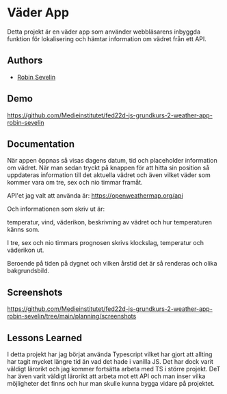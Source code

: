 
# Väder App

Detta projekt är en väder app som använder webbläsarens inbyggda funktion för lokalisering och hämtar information om vädret från ett API.


## Authors

- [Robin Sevelin](https://github.com/robin-sevelin)


## Demo

https://github.com/Medieinstitutet/fed22d-js-grundkurs-2-weather-app-robin-sevelin


## Documentation

När appen öppnas så visas dagens datum, tid och placeholder information om vädret. När man sedan tryckt på knappen för att hitta sin position så uppdateras information till det aktuella vädret och även vilket väder som kommer vara om tre, sex och nio timmar framåt.

API'et jag valt att använda är: 
https://openweathermap.org/api 

Och informationen som skriv ut är:

temperatur, vind, väderikon, beskrivning av vädret och hur temperaturen känns som.

I tre, sex och nio timmars prognosen skrivs klockslag, temperatur och väderikon ut.

Beroende på tiden på dygnet och vilken årstid det är så renderas och olika bakgrundsbild.
## Screenshots

https://github.com/Medieinstitutet/fed22d-js-grundkurs-2-weather-app-robin-sevelin/tree/main/planning/screenshots


## Lessons Learned

I detta projekt har jag börjat använda Typescript vilket har gjort att allting har tagit mycket längre tid än vad det hade i vanilla JS. Det har dock varit väldigt lärorikt och jag kommer fortsätta arbeta med TS i större projekt.
DeT har även varit väldigt lärorikt att arbeta mot ett API och man inser vilka möjligheter det finns och hur man skulle kunna bygga vidare på projektet.